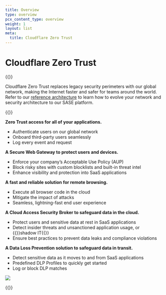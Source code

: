 ```yaml
---
title: Overview
type: overview
pcx_content_type: overview
weight: 1
layout: list
meta:
  title: Cloudflare Zero Trust
---
```


# Cloudflare Zero Trust

{{<content-column>}}

Cloudflare Zero Trust replaces legacy security perimeters with our global network, making the Internet faster and safer for teams around the world. Refer to our [reference architecture](/reference-architecture/sase-reference-architecture/) to learn how to evolve your network and security architecture to our SASE platform.

{{<render file="_non-contract-enablement.md" productFolder="fundamentals" >}}

**Zero Trust access for all of your applications.**

* Authenticate users on our global network
* Onboard third-party users seamlessly
* Log every event and request

**A Secure Web Gateway to protect users and devices.**

* Enforce your company’s Acceptable Use Policy (AUP)
* Block risky sites with custom blocklists and built-in threat intel
* Enhance visibility and protection into SaaS applications

**A fast and reliable solution for remote browsing.**

* Execute all browser code in the cloud
* Mitigate the impact of attacks
* Seamless, lightning-fast end user experience

**A Cloud Access Security Broker to safeguard data in the cloud.**

* Protect users and sensitive data at rest in SaaS applications
* Detect insider threats and unsanctioned application usage, or {{<glossary-tooltip term_id="shadow IT">}}shadow IT{{</glossary-tooltip>}}
* Ensure best practices to prevent data leaks and compliance violations

**A Data Loss Prevention solution to safeguard data in transit.**

* Detect sensitive data as it moves to and from SaaS applications
* Predefined DLP Profiles to quickly get started
* Log or block DLP matches

![](/images/cloudflare-one/teams-no-background.png)

{{</content-column>}}
